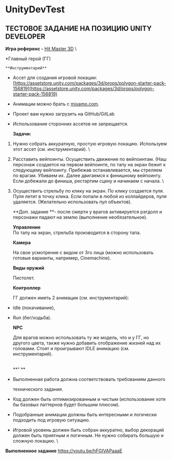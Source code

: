# UnityDevTest

## **ТЕСТОВОЕ ЗАДАНИЕ НА ПОЗИЦИЮ UNITY DEVELOPER**


**Игра референс -** [Hit Master 3D](https://play.google.com/store/apps/details?id=com.hit.master) \


*Главный герой (ГГ)


    **Инструментарий**



* Ассет для создания игровой локации: [https://assetstore.unity.com/packages/3d/props/polygon-starter-pack-156819](https://assetstore.unity.com/packages/3d/props/polygon-starter-pack-156819)
* Анимации можно брать с [mixamo.com](https://www.mixamo.com/).
* Проект вам нужно загрузить на GitHub/GitLab
* Использование сторонних ассетов не запрещается.

    **Задачи:**

1. Нужно собрать аккуратную, простую игровую локацию. Используем этот ассет (см. инструментарий). \

2. Расставить вейпоинты. Осуществить движение по вейпоинтам. (Наш персонаж создается на первом вейпоинте, по тапу на экран бежит к следующему вейпоинту. Прибежав останавливается, мы стреляем по врагам. Убиваем их. Далее двигаемся к финишному вейпоинту. Если добежали до финиша, рестартим сцену и начинаем с начала. \

3. Осуществить стрельбу по клику на экран. По клику создается пуля. Пуля летит в точку клика. Если попали в любой из коллайдеров, пуля удаляется. (Желательно использовать пул объектов).

    **Доп. задание **- после смерти у врагов активируется рэгдолл и персонажи падают на землю (выполнение необязательное).


    **Управление** \
По тапу на экран, стрельба производится в сторону тапа.


    **Камера**


    На свое усмотрение с видом от 3го лица (можно использовать готовые варианты, например, Cinemachine).


    **Виды оружий**


    Пистолет.


    **Контроллер**


    ГГ должен иметь 2 анимации (см. инструментарий):

* Idle (покачивание),
* Run (бег/ходьба).

    **NPC**


    Для врагов можно использовать ту же модель, что и у ГГ, но другого цвета, также нужно добавить отображение жизней над их головами. Стоят и проигрывают IDLE анимацию (см. инструментарий). 


  \
**“ **



* Выполненная работа должна соответствовать требованиям данного

    технического задания.

* Код должен быть оптимизированным и чистым (использование хотя бы базовых паттернов будет большим плюсом).
* Подобранные анимации должны быть интересными и логически подходить под          игровую ситуацию. 
* Игровой уровень должен быть собран аккуратно, выбор декораций должен быть приятным и логичным. Не нужно собирать большую и сложную локацию.  \

**Выполненное задание**
https://youtu.be/hFGIVAPaaaE
